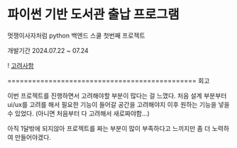 # 파이썬 기반 도서관 출납 프로그램

멋쟁이사자처럼 python 백엔드 스쿨 첫번째 프로젝트

개발기간 2024.07.22 ~ 07.24


! [고려사항](./고려사항.png)


==============================================
회고

이번 프로젝트를 진행하면서 고려해야할 부분이 많다는 걸 느꼈다.
처음 설계 부분부터 ui/ux를 고려를 해서 필요한 기능이 들어갈 공간을 고려해야지
이후 원하는 기능을 넣을 수 있었다. (아니면 처음부터 다 고려해서 새로짜야함...)

아직 1달밖에 되지않아 프로젝트를 짜는 부분이 많이 부족하다고 느끼지만
좀 더 노력하여 만들어야겠다.
